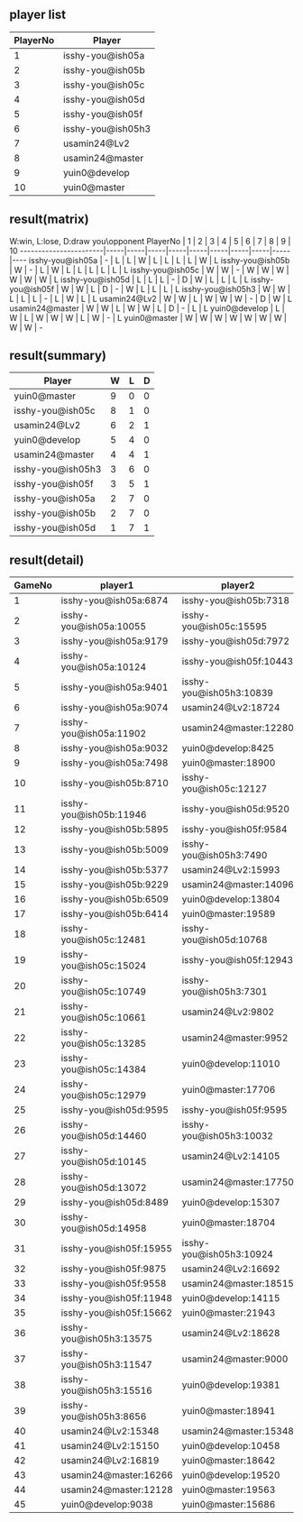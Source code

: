 ## player list
PlayerNo  |  Player
----------|-------------------
1         |  isshy-you@ish05a
2         |  isshy-you@ish05b
3         |  isshy-you@ish05c
4         |  isshy-you@ish05d
5         |  isshy-you@ish05f
6         |  isshy-you@ish05h3
7         |  usamin24@Lv2
8         |  usamin24@master
9         |  yuin0@develop
10        |  yuin0@master
## result(matrix)
W:win, L:lose, D:draw
you\opponent PlayerNo  |  1  |  2  |  3  |  4  |  5  |  6  |  7  |  8  |  9  |  10
-----------------------|-----|-----|-----|-----|-----|-----|-----|-----|-----|----
isshy-you@ish05a       |  -  |  L  |  L  |  W  |  L  |  L  |  L  |  L  |  W  |  L
isshy-you@ish05b       |  W  |  -  |  L  |  W  |  L  |  L  |  L  |  L  |  L  |  L
isshy-you@ish05c       |  W  |  W  |  -  |  W  |  W  |  W  |  W  |  W  |  W  |  L
isshy-you@ish05d       |  L  |  L  |  L  |  -  |  D  |  W  |  L  |  L  |  L  |  L
isshy-you@ish05f       |  W  |  W  |  L  |  D  |  -  |  W  |  L  |  L  |  L  |  L
isshy-you@ish05h3      |  W  |  W  |  L  |  L  |  L  |  -  |  L  |  W  |  L  |  L
usamin24@Lv2           |  W  |  W  |  L  |  W  |  W  |  W  |  -  |  D  |  W  |  L
usamin24@master        |  W  |  W  |  L  |  W  |  W  |  L  |  D  |  -  |  L  |  L
yuin0@develop          |  L  |  W  |  L  |  W  |  W  |  W  |  L  |  W  |  -  |  L
yuin0@master           |  W  |  W  |  W  |  W  |  W  |  W  |  W  |  W  |  W  |  -
## result(summary)
Player             |  W  |  L  |  D
-------------------|-----|-----|---
yuin0@master       |  9  |  0  |  0
isshy-you@ish05c   |  8  |  1  |  0
usamin24@Lv2       |  6  |  2  |  1
yuin0@develop      |  5  |  4  |  0
usamin24@master    |  4  |  4  |  1
isshy-you@ish05h3  |  3  |  6  |  0
isshy-you@ish05f   |  3  |  5  |  1
isshy-you@ish05a   |  2  |  7  |  0
isshy-you@ish05b   |  2  |  7  |  0
isshy-you@ish05d   |  1  |  7  |  1
## result(detail)
GameNo  |  player1                  |  player2
--------|---------------------------|-------------------------
1       |  isshy-you@ish05a:6874    |  isshy-you@ish05b:7318
2       |  isshy-you@ish05a:10055   |  isshy-you@ish05c:15595
3       |  isshy-you@ish05a:9179    |  isshy-you@ish05d:7972
4       |  isshy-you@ish05a:10124   |  isshy-you@ish05f:10443
5       |  isshy-you@ish05a:9401    |  isshy-you@ish05h3:10839
6       |  isshy-you@ish05a:9074    |  usamin24@Lv2:18724
7       |  isshy-you@ish05a:11902   |  usamin24@master:12280
8       |  isshy-you@ish05a:9032    |  yuin0@develop:8425
9       |  isshy-you@ish05a:7498    |  yuin0@master:18900
10      |  isshy-you@ish05b:8710    |  isshy-you@ish05c:12127
11      |  isshy-you@ish05b:11946   |  isshy-you@ish05d:9520
12      |  isshy-you@ish05b:5895    |  isshy-you@ish05f:9584
13      |  isshy-you@ish05b:5009    |  isshy-you@ish05h3:7490
14      |  isshy-you@ish05b:5377    |  usamin24@Lv2:15993
15      |  isshy-you@ish05b:9229    |  usamin24@master:14096
16      |  isshy-you@ish05b:6509    |  yuin0@develop:13804
17      |  isshy-you@ish05b:6414    |  yuin0@master:19589
18      |  isshy-you@ish05c:12481   |  isshy-you@ish05d:10768
19      |  isshy-you@ish05c:15024   |  isshy-you@ish05f:12943
20      |  isshy-you@ish05c:10749   |  isshy-you@ish05h3:7301
21      |  isshy-you@ish05c:10661   |  usamin24@Lv2:9802
22      |  isshy-you@ish05c:13285   |  usamin24@master:9952
23      |  isshy-you@ish05c:14384   |  yuin0@develop:11010
24      |  isshy-you@ish05c:12979   |  yuin0@master:17706
25      |  isshy-you@ish05d:9595    |  isshy-you@ish05f:9595
26      |  isshy-you@ish05d:14460   |  isshy-you@ish05h3:10032
27      |  isshy-you@ish05d:10145   |  usamin24@Lv2:14105
28      |  isshy-you@ish05d:13072   |  usamin24@master:17750
29      |  isshy-you@ish05d:8489    |  yuin0@develop:15307
30      |  isshy-you@ish05d:14958   |  yuin0@master:18704
31      |  isshy-you@ish05f:15955   |  isshy-you@ish05h3:10924
32      |  isshy-you@ish05f:9875    |  usamin24@Lv2:16692
33      |  isshy-you@ish05f:9558    |  usamin24@master:18515
34      |  isshy-you@ish05f:11948   |  yuin0@develop:14115
35      |  isshy-you@ish05f:15662   |  yuin0@master:21943
36      |  isshy-you@ish05h3:13575  |  usamin24@Lv2:18628
37      |  isshy-you@ish05h3:11547  |  usamin24@master:9000
38      |  isshy-you@ish05h3:15516  |  yuin0@develop:19381
39      |  isshy-you@ish05h3:8656   |  yuin0@master:18941
40      |  usamin24@Lv2:15348       |  usamin24@master:15348
41      |  usamin24@Lv2:15150       |  yuin0@develop:10458
42      |  usamin24@Lv2:16819       |  yuin0@master:18642
43      |  usamin24@master:16266    |  yuin0@develop:19520
44      |  usamin24@master:12128    |  yuin0@master:19563
45      |  yuin0@develop:9038       |  yuin0@master:15686
